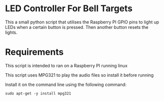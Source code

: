 # LED Controller For Bell Targets

This a small python script that utilises the Raspberry PI GPIO pins to light up LEDs when a certain button is pressed. Then another button resets the lights.

# Requirements

<p>This script is intended to ran on a Raspberry PI running linux</p>
<p>This script uses MPG321 to play the audio files so install it before running</p>
<p>Install it on the command line using the following command:</p>

``` 
sudo apt-get -y install mpg321

```

